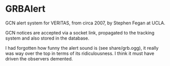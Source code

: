 # GRBAlert
 
 GCN alert system for VERITAS, from circa 2007, by Stephen Fegan at UCLA.
 
 GCN notices are accepted via a socket link, propagated to the tracking system and also stored in the database.

 I had forgotten how funny the alert sound is (see share/grb.ogg), it really was way over the top in terms of its ridiculousness. I think it must have driven the observers demented.
